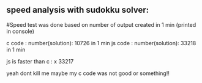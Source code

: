 ## speed analysis with sudokku solver:

#Speed test was done based on number of output created in 1 min (printed in console)

            
c code       : number(solution): 10726 in 1 min
js code      : number(solution): 33218 in 1 min
  
   js is faster than c : x 33217

yeah dont kill me maybe my c code was not good or something!!

